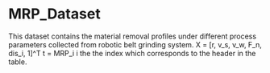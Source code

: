 # MRP_Dataset
This dataset contains the material removal profiles under different process parameters collected from robotic belt grinding system. 
X = [r, v_s, v_w, F_n, dis_i, 1]^T
t = MRP_i
i the the index which corresponds to the header in the table.
